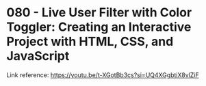# 080 - Live User Filter with Color Toggler: Creating an Interactive Project with HTML, CSS, and JavaScript

Link reference: https://youtu.be/t-XGotBb3cs?si=UQ4XGgbtiX8vlZiF
